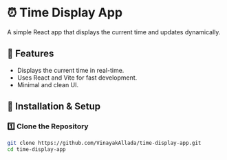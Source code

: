 # ⏰ Time Display App

A simple React app that displays the current time and updates dynamically.

## 📌 Features
- Displays the current time in real-time.
- Uses React and Vite for fast development.
- Minimal and clean UI.

## 🚀 Installation & Setup

### 1️⃣ Clone the Repository
```sh
git clone https://github.com/VinayakAllada/time-display-app.git
cd time-display-app
